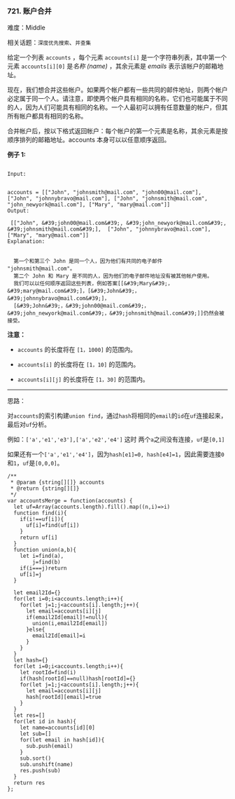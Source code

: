 ### 721. 账户合并

难度：Middle

相关话题：`深度优先搜索`、`并查集`

给定一个列表  `accounts` ，每个元素  `accounts[i]` 是一个字符串列表，其中第一个元素  `accounts[i][0]` 是*名称 (name)* ，其余元素是 *emails* 表示该帐户的邮箱地址。



现在，我们想合并这些帐户。如果两个帐户都有一些共同的邮件地址，则两个帐户必定属于同一个人。请注意，即使两个帐户具有相同的名称，它们也可能属于不同的人，因为人们可能具有相同的名称。一个人最初可以拥有任意数量的帐户，但其所有帐户都具有相同的名称。



合并帐户后，按以下格式返回帐户：每个帐户的第一个元素是名称，其余元素是按顺序排列的邮箱地址。accounts 本身可以以任意顺序返回。



**例子 1:** 



```

Input:

 
accounts = [["John", "johnsmith@mail.com", "john00@mail.com"], ["John", "johnnybravo@mail.com"], ["John", "johnsmith@mail.com", "john_newyork@mail.com"], ["Mary", "mary@mail.com"]]
Output:

 [["John", &#39;john00@mail.com&#39;, &#39;john_newyork@mail.com&#39;, &#39;johnsmith@mail.com&#39;],  ["John", "johnnybravo@mail.com"], ["Mary", "mary@mail.com"]]
Explanation:

 
  第一个和第三个 John 是同一个人，因为他们有共同的电子邮件 "johnsmith@mail.com"。 
  第二个 John 和 Mary 是不同的人，因为他们的电子邮件地址没有被其他帐户使用。
  我们可以以任何顺序返回这些列表，例如答案[[&#39;Mary&#39;，&#39;mary@mail.com&#39;]，[&#39;John&#39;，&#39;johnnybravo@mail.com&#39;]，
  [&#39;John&#39;，&#39;john00@mail.com&#39;，&#39;john_newyork@mail.com&#39;，&#39;johnsmith@mail.com&#39;]]仍然会被接受。
```


**注意：** 




* `accounts` 的长度将在 `[1，1000]` 的范围内。

* `accounts[i]` 的长度将在 `[1，10]` 的范围内。

* `accounts[i][j]` 的长度将在 `[1，30]` 的范围内。






-----

思路：

对`accounts`的索引构建`union find`，通过`hash`将相同的`email`的`id`在`uf`连接起来，最后对`uf`分析。

例如：`['a','e1','e3'],['a','e2','e4']` 这时 两个`a`之间没有连接，`uf`是`[0,1]`

如果还有一个`['a','e1','e4']`，因为`hash[e1]=0, hash[e4]=1`，因此需要连接`0`和`1`，`uf`是`[0,0,0]`。
```
/**
 * @param {string[][]} accounts
 * @return {string[][]}
 */
var accountsMerge = function(accounts) {
  let uf=Array(accounts.length).fill().map((n,i)=>i)
  function find(i){
    if(i!==uf[i]){
      uf[i]=find(uf[i])
    }
    return uf[i]
  }
  function union(a,b){
    let i=find(a),
        j=find(b)
    if(i===j)return
    uf[i]=j
  }

  let email2Id={}
  for(let i=0;i<accounts.length;i++){
    for(let j=1;j<accounts[i].length;j++){
      let email=accounts[i][j]
      if(email2Id[email]!=null){
        union(i,email2Id[email])
      }else{
        email2Id[email]=i
      }
    }
  }
  let hash={}
  for(let i=0;i<accounts.length;i++){
    let rootId=find(i)
    if(hash[rootId]==null)hash[rootId]={}
    for(let j=1;j<accounts[i].length;j++){
      let email=accounts[i][j]
      hash[rootId][email]=true
    }
  }
  let res=[]
  for(let id in hash){
    let name=accounts[id][0]
    let sub=[]    
    for(let email in hash[id]){
      sub.push(email)
    }
    sub.sort()
    sub.unshift(name)
    res.push(sub)
  }
  return res
};
```

